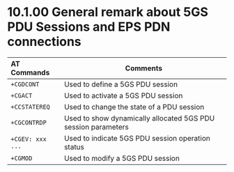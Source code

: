 # 10.1.00 General remark about 5GS PDU Sessions and EPS PDN connections
| AT Commands      | Comments                                                      |
| :--------------- | ------------------------------------------------------------- |
| `+CGDCONT`       | Used to define a 5GS PDU session                              |
| `+CGACT`         | Used to activate a 5GS PDU session                            |
| `+CCSTATEREQ`    | Used to change the state of a PDU session                     |
| `+CGCONTRDP`     | Used to show dynamically allocated 5GS PDU session parameters |
| `+CGEV: xxx ...` | Used to indicate 5GS PDU session operation status             |
| `+CGMOD`         | Used to modify a 5GS PDU session                              |
